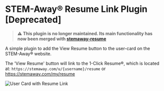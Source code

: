 # STEM-Away&reg; Resume Link Plugin [Deprecated]

> **⚠️ This plugin is no longer maintained. Its main functionality has now been merged with [stemaway-resume](https://stemaway-repo/stemaway-resume)**

A simple plugin to add the View Resume button to the user-card on the STEM-Away® website.

The 'View Resume' button will link to the 1-Click Resume®, which is located at: `https://stemaway.com/u/{username}/resume` or https://stemaway.com/my/resume

![User Card with Resume Link](https://stemaway-updivision-urlsigner.storage.googleapis.com/original/2X/6/634db18492a0ff166738126b7d3b7684bd210f3b.png)

